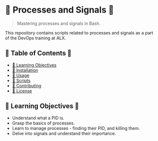 # 🚀 Processes and Signals 🚀

> Mastering processes and signals in Bash.

This repository contains scripts related to processes and signals as a part of the DevOps training at ALX.

## 📌 Table of Contents 📌
- [🎯 Learning Objectives](#-learning-objectives-)
- [💾 Installation](#-installation-)
- [🔧 Usage](#-usage-)
- [📜 Scripts](#-scripts-)
- [🤝 Contributing](#-contributing-)
- [📜 License](#-license-)

## 🎯 Learning Objectives 🎯
- Understand what a PID is.
- Grasp the basics of processes.
- Learn to manage processes - finding their PID, and killing them.
- Delve into signals and understand their importance.
